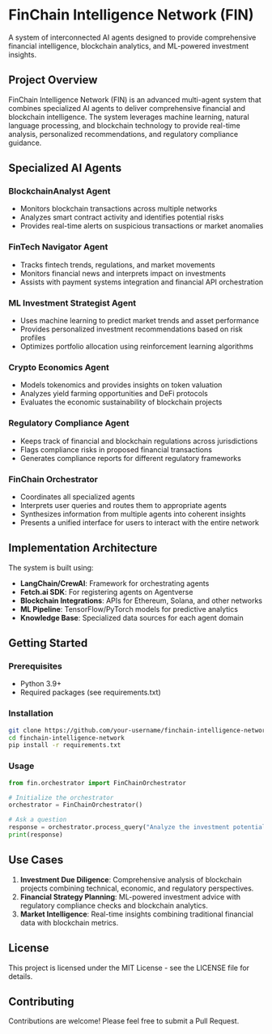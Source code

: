 # FinChain Intelligence Network (FIN)

A system of interconnected AI agents designed to provide comprehensive financial intelligence, blockchain analytics, and ML-powered investment insights.

## Project Overview

FinChain Intelligence Network (FIN) is an advanced multi-agent system that combines specialized AI agents to deliver comprehensive financial and blockchain intelligence. The system leverages machine learning, natural language processing, and blockchain technology to provide real-time analysis, personalized recommendations, and regulatory compliance guidance.

## Specialized AI Agents

### BlockchainAnalyst Agent
- Monitors blockchain transactions across multiple networks
- Analyzes smart contract activity and identifies potential risks
- Provides real-time alerts on suspicious transactions or market anomalies

### FinTech Navigator Agent
- Tracks fintech trends, regulations, and market movements
- Monitors financial news and interprets impact on investments
- Assists with payment systems integration and financial API orchestration

### ML Investment Strategist Agent
- Uses machine learning to predict market trends and asset performance
- Provides personalized investment recommendations based on risk profiles
- Optimizes portfolio allocation using reinforcement learning algorithms

### Crypto Economics Agent
- Models tokenomics and provides insights on token valuation
- Analyzes yield farming opportunities and DeFi protocols
- Evaluates the economic sustainability of blockchain projects

### Regulatory Compliance Agent
- Keeps track of financial and blockchain regulations across jurisdictions
- Flags compliance risks in proposed financial transactions
- Generates compliance reports for different regulatory frameworks

### FinChain Orchestrator
- Coordinates all specialized agents
- Interprets user queries and routes them to appropriate agents
- Synthesizes information from multiple agents into coherent insights
- Presents a unified interface for users to interact with the entire network

## Implementation Architecture

The system is built using:
- **LangChain/CrewAI**: Framework for orchestrating agents
- **Fetch.ai SDK**: For registering agents on Agentverse
- **Blockchain Integrations**: APIs for Ethereum, Solana, and other networks
- **ML Pipeline**: TensorFlow/PyTorch models for predictive analytics
- **Knowledge Base**: Specialized data sources for each agent domain

## Getting Started

### Prerequisites
- Python 3.9+
- Required packages (see requirements.txt)

### Installation

```bash
git clone https://github.com/your-username/finchain-intelligence-network.git
cd finchain-intelligence-network
pip install -r requirements.txt
```

### Usage

```python
from fin.orchestrator import FinChainOrchestrator

# Initialize the orchestrator
orchestrator = FinChainOrchestrator()

# Ask a question
response = orchestrator.process_query("Analyze the investment potential of Ethereum DeFi projects")
print(response)
```

## Use Cases

1. **Investment Due Diligence**: Comprehensive analysis of blockchain projects combining technical, economic, and regulatory perspectives.
2. **Financial Strategy Planning**: ML-powered investment advice with regulatory compliance checks and blockchain analytics.
3. **Market Intelligence**: Real-time insights combining traditional financial data with blockchain metrics.

## License

This project is licensed under the MIT License - see the LICENSE file for details.

## Contributing

Contributions are welcome! Please feel free to submit a Pull Request. 